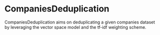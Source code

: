 # CompaniesDeduplication

CompaniesDeduplication aims on deduplicating a given companies dataset by leveraging the vector space model and the tf-idf weighting scheme. 